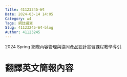 ```yaml
---
Title: 41123245-W4
Date: 2024-03-14 14:05
Category: w4
Tags: 網誌編寫
Slug: 41123245-W4-blog
Author: 41123245
---
```


2024 Spring 網際內容管理與協同產品設計實習課程教學導引.

<!-- PELICAN_END_SUMMARY -->

# 翻譯英文簡報內容